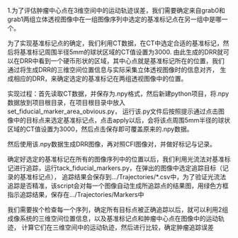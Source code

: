 1.为了评估肿瘤中心点在3维空间中的运动轨迹误差，我们需要确定来自grab0和grab1两组立体透视图像中在一组图像序列中选定的基准标记点在另一组中是哪一个。

为了实现基准标记点的确定，我们利用CT数据，在CT中选定合适的基准标记，然后将基准标记周围半径5mm的球状区域的CT值设置为3000. 
由此生成的DRR就可以在DRR中看到一个硬币形状的区域，其中心点就是基准标记所在的位置，我们通过将生成DRR的三维空间位置信息与实际采集立体透视图像时的信息对齐，
生成相应的DRR，来确定选定的基准标记在两组透视图像中的位置。

实现过程：首先读取CT数据，并保存为.npy格式，然后新建python项目，将.npy数据放到项目根目录，在项目根目录中放入set_fiducial_marker_area_obvious.py，
运行该.py文件后按照提示通过点击图像中的目标点来选定基准标记点，点击apply以后，会将该点周围5mm半径的球状区域的CT值设置为3000，然后点击保存即可覆盖原来的.npy数据。

然后使用该.npy数据生成DRR图像，再对照CFI图像对，并做好标记与记录。

确定好选定的基准标记在所有的图像序列中的位置以后，我们利用光流法对基准标记进行追踪，运行tack_fiducial_markers.py，在弹出的图像中选定追踪目标（记录的基准标记点），
追踪结果会保存到.../Trajectories/*.csv中，为了验证光流法追踪是否精准，该script会对每一个图像自动生成所追踪点的结果图，用绿色方框指示追踪结果，保存在.../Trajectories/Markers中

我们需要挨个检查每一个序列，确定所有目标点被正确追踪以后，就可以利用2组成像系统的三维空间位置信息，以及基准标记点和肿瘤中心点在图像中的运动轨迹，
计算它们在三维空间中的运动轨迹，然后进行比较，确定肿瘤追踪误差


